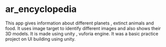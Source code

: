 # ar_encyclopedia
This app gives information about different planets , extinct animals and food.
It uses image target to identify different images and also shows their 3D models.
It is made using unity , vuforia engine.
It was a basic practice project on UI building using unity.
